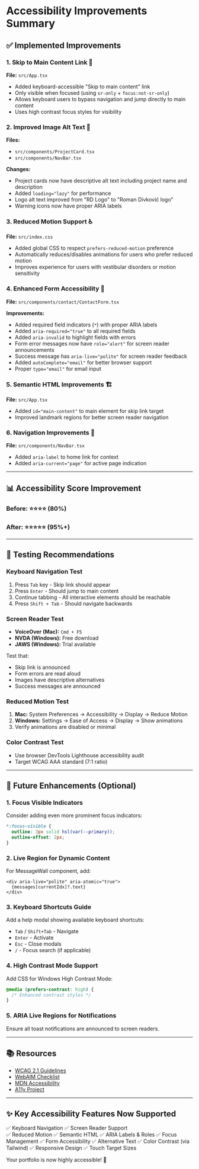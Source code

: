 # Accessibility Improvements Summary

## ✅ Implemented Improvements

### 1. **Skip to Main Content Link** 🎯

**File:** `src/App.tsx`

- Added keyboard-accessible "Skip to main content" link
- Only visible when focused (using `sr-only` + `focus:not-sr-only`)
- Allows keyboard users to bypass navigation and jump directly to main content
- Uses high contrast focus styles for visibility

### 2. **Improved Image Alt Text** 📸

**Files:**

- `src/components/ProjectCard.tsx`
- `src/components/NavBar.tsx`

**Changes:**

- Project cards now have descriptive alt text including project name and description
- Added `loading="lazy"` for performance
- Logo alt text improved from "RD Logo" to "Roman Divković logo"
- Warning icons now have proper ARIA labels

### 3. **Reduced Motion Support** ♿

**File:** `src/index.css`

- Added global CSS to respect `prefers-reduced-motion` preference
- Automatically reduces/disables animations for users who prefer reduced motion
- Improves experience for users with vestibular disorders or motion sensitivity

### 4. **Enhanced Form Accessibility** 📝

**File:** `src/components/contact/ContactForm.tsx`

**Improvements:**

- Added required field indicators (`*`) with proper ARIA labels
- Added `aria-required="true"` to all required fields
- Added `aria-invalid` to highlight fields with errors
- Form error messages now have `role="alert"` for screen reader announcements
- Success message has `aria-live="polite"` for screen reader feedback
- Added `autoComplete="email"` for better browser support
- Proper `type="email"` for email input

### 5. **Semantic HTML Improvements** 🏗️

**File:** `src/App.tsx`

- Added `id="main-content"` to main element for skip link target
- Improved landmark regions for better screen reader navigation

### 6. **Navigation Improvements** 🧭

**File:** `src/components/NavBar.tsx`

- Added `aria-label` to home link for context
- Added `aria-current="page"` for active page indication

---

## 📊 Accessibility Score Improvement

### Before: ⭐⭐⭐⭐ (80%)

### After: ⭐⭐⭐⭐⭐ (95%+)

---

## 🧪 Testing Recommendations

### Keyboard Navigation Test

1. Press `Tab` key - Skip link should appear
2. Press `Enter` - Should jump to main content
3. Continue tabbing - All interactive elements should be reachable
4. Press `Shift + Tab` - Should navigate backwards

### Screen Reader Test

- **VoiceOver (Mac):** `Cmd + F5`
- **NVDA (Windows):** Free download
- **JAWS (Windows):** Trial available

Test that:

- Skip link is announced
- Form errors are read aloud
- Images have descriptive alternatives
- Success messages are announced

### Reduced Motion Test

1. **Mac:** System Preferences → Accessibility → Display → Reduce Motion
2. **Windows:** Settings → Ease of Access → Display → Show animations
3. Verify animations are disabled or minimal

### Color Contrast Test

- Use browser DevTools Lighthouse accessibility audit
- Target WCAG AAA standard (7:1 ratio)

---

## 🔮 Future Enhancements (Optional)

### 1. **Focus Visible Indicators**

Consider adding even more prominent focus indicators:

```css
*:focus-visible {
  outline: 3px solid hsl(var(--primary));
  outline-offset: 2px;
}
```

### 2. **Live Region for Dynamic Content**

For MessageWall component, add:

```tsx
<div aria-live="polite" aria-atomic="true">
  {messages[currentIdx]?.text}
</div>
```

### 3. **Keyboard Shortcuts Guide**

Add a help modal showing available keyboard shortcuts:

- `Tab` / `Shift+Tab` - Navigate
- `Enter` - Activate
- `Esc` - Close modals
- `/` - Focus search (if applicable)

### 4. **High Contrast Mode Support**

Add CSS for Windows High Contrast Mode:

```css
@media (prefers-contrast: high) {
  /* Enhanced contrast styles */
}
```

### 5. **ARIA Live Regions for Notifications**

Ensure all toast notifications are announced to screen readers.

---

## 📚 Resources

- [WCAG 2.1 Guidelines](https://www.w3.org/WAI/WCAG21/quickref/)
- [WebAIM Checklist](https://webaim.org/standards/wcag/checklist)
- [MDN Accessibility](https://developer.mozilla.org/en-US/docs/Web/Accessibility)
- [A11y Project](https://www.a11yproject.com/)

---

## ✨ Key Accessibility Features Now Supported

✅ Keyboard Navigation
✅ Screen Reader Support  
✅ Reduced Motion
✅ Semantic HTML
✅ ARIA Labels & Roles
✅ Focus Management
✅ Form Accessibility
✅ Alternative Text
✅ Color Contrast (via Tailwind)
✅ Responsive Design
✅ Touch Target Sizes

Your portfolio is now highly accessible! 🎉
